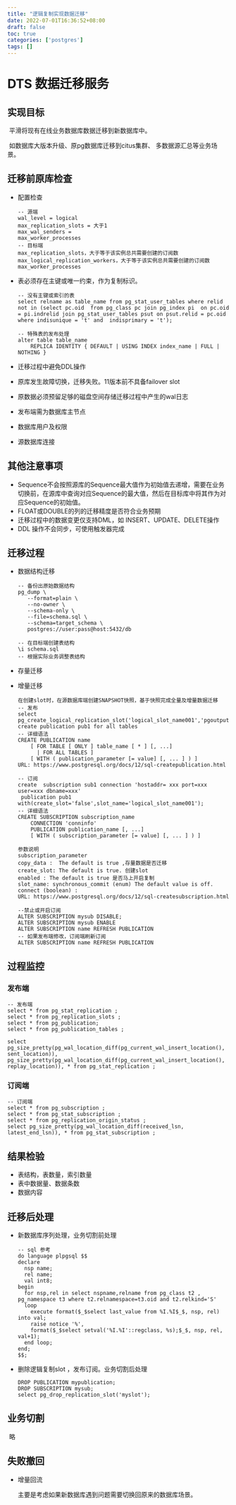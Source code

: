 ```yaml
---
title: "逻辑复制实现数据迁移"
date: 2022-07-01T16:36:52+08:00
draft: false
toc: true
categories: ['postgres']
tags: []
---
```


# DTS 数据迁移服务

## 实现目标

​		平滑将现有在线业务数据库数据迁移到新数据库中。

​		 如数据库大版本升级、原pg数据库迁移到citus集群、 多数据源汇总等业务场景。

## 迁移前原库检查

- 配置检查

  ```
  -- 源端
  wal_level = logical
  max_replication_slots = 大于1 
  max_wal_senders = 
  max_worker_processes 
  -- 目标端
  max_replication_slots，大于等于该实例总共需要创建的订阅数
  max_logical_replication_workers，大于等于该实例总共需要创建的订阅数
  max_worker_processes
  ```

- 表必须存在主键或唯一约束，作为复制标识。

   ```
  -- 没有主键或索引的表
  select relname as table_name from pg_stat_user_tables where relid not in (select pc.oid  from pg_class pc join pg_index pi  on pc.oid = pi.indrelid join pg_stat_user_tables psut on psut.relid = pc.oid  where indisunique = 't' and  indisprimary = 't');
   ```

  ```
  -- 特殊表的发布处理
  alter table table_name
      REPLICA IDENTITY { DEFAULT | USING INDEX index_name | FULL | NOTHING }
  ```

- 迁移过程中避免DDL操作

- 原库发生故障切换，迁移失败。11版本前不具备failover slot

- 原数据必须预留足够的磁盘空间存储迁移过程中产生的wal日志

- 发布端需为数据库主节点

- 数据库用户及权限

- 源数据库连接

## 其他注意事项

- Sequence不会按照源库的Sequence最大值作为初始值去递增，需要在业务切换前，在源库中查询对应Sequence的最大值，然后在目标库中将其作为对应Sequence的初始值。
- FLOAT或DOUBLE的列的迁移精度是否符合业务预期
- 迁移过程中的数据变更仅支持DML，如 INSERT、UPDATE、DELETE操作
- DDL 操作不会同步，可使用触发器完成

## 迁移过程

- 数据结构迁移

  ```
  -- 备份出原始数据结构
  pg_dump \
     --format=plain \
     --no-owner \
     --schema-only \
     --file=schema.sql \
     --schema=target_schema \
     postgres://user:pass@host:5432/db
  
  -- 在目标端创建表结构
  \i schema.sql
  -- 根据实际业务调整表结构
  
  ```

- 存量迁移

- 增量迁移

  ```
  在创建slot时，在源数据库端创建SNAPSHOT快照，基于快照完成全量及增量数据迁移
  -- 发布
  select pg_create_logical_replication_slot('logical_slot_name001','pgoutput');
  create publication pub1 for all tables
  -- 详细语法
  CREATE PUBLICATION name
      [ FOR TABLE [ ONLY ] table_name [ * ] [, ...]
        | FOR ALL TABLES ]
      [ WITH ( publication_parameter [= value] [, ... ] ) ]
  URL: https://www.postgresql.org/docs/12/sql-createpublication.html
  
  -- 订阅
  create  subscription sub1 connection 'hostaddr= xxx port=xxx user=xxx dbname=xxx' 
   publication pub1 with(create_slot='false',slot_name='logical_slot_name001'); 
  -- 详细语法
  CREATE SUBSCRIPTION subscription_name
      CONNECTION 'conninfo'
      PUBLICATION publication_name [, ...]
      [ WITH ( subscription_parameter [= value] [, ... ] ) ]
  
  参数说明
  subscription_parameter
  copy_data :  The default is true ,存量数据是否迁移
  create_slot: The default is true. 创建slot
  enabled : The default is true 是否马上开启复制
  slot_name: synchronous_commit (enum) The default value is off.
  connect (boolean) : 
  URL: https://www.postgresql.org/docs/12/sql-createsubscription.html
  
  --禁止或开启订阅
  ALTER SUBSCRIPTION mysub DISABLE;
  ALTER SUBSCRIPTION mysub ENABLE
  ALTER SUBSCRIPTION name REFRESH PUBLICATION 
  -- 如果发布端修改，订阅端刷新订阅
  ALTER SUBSCRIPTION name REFRESH PUBLICATION 
  ```



## 过程监控

### 发布端

```
-- 发布端
select * from pg_stat_replication ;
select * from pg_replication_slots ;
select * from pg_publication;
select * from pg_publication_tables ;

select pg_size_pretty(pg_wal_location_diff(pg_current_wal_insert_location(), sent_location)), pg_size_pretty(pg_wal_location_diff(pg_current_wal_insert_location(), replay_location)), * from pg_stat_replication ;
```

### 订阅端

```
-- 订阅端
select * from pg_subscription ;
select * from pg_stat_subscription ;
select * from pg_replication_origin_status ;
select pg_size_pretty(pg_wal_location_diff(received_lsn, latest_end_lsn)), * from pg_stat_subscription ;
```

## 结果检验

- 表结构，表数量，索引数量
- 表中数据量、数据条数
- 数据内容

## 迁移后处理

- 新数据库序列处理，业务切割前处理

  ```
  -- sql 参考
  do language plpgsql $$
  declare
    nsp name;
    rel name;
    val int8;
  begin
    for nsp,rel in select nspname,relname from pg_class t2 , pg_namespace t3 where t2.relnamespace=t3.oid and t2.relkind='S'
    loop
      execute format($_$select last_value from %I.%I$_$, nsp, rel) into val;
      raise notice '%',
      format($_$select setval('%I.%I'::regclass, %s);$_$, nsp, rel, val+1);
    end loop;
  end;
  $$;
  ```

- 删除逻辑复制slot ，发布订阅。业务切割后处理

  ```
  DROP PUBLICATION mypublication;
  DROP SUBSCRIPTION mysub;
  select pg_drop_replication_slot('myslot');
  ```

## 业务切割

​	略

## 失败撤回

- 增量回流 

  主要是考虑如果新数据库遇到问题需要切换回原来的数据库场景。
